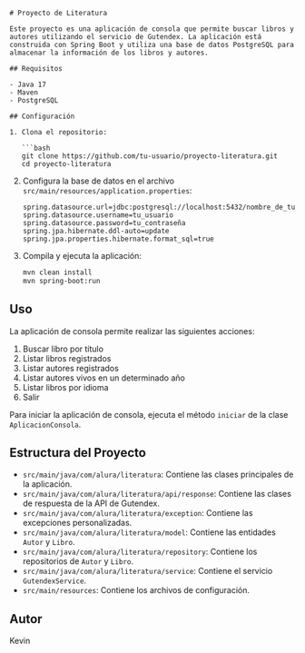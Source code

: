 ```
# Proyecto de Literatura

Este proyecto es una aplicación de consola que permite buscar libros y autores utilizando el servicio de Gutendex. La aplicación está construida con Spring Boot y utiliza una base de datos PostgreSQL para almacenar la información de los libros y autores.

## Requisitos

- Java 17
- Maven
- PostgreSQL

## Configuración

1. Clona el repositorio:

   ```bash
   git clone https://github.com/tu-usuario/proyecto-literatura.git
   cd proyecto-literatura
   ```

2. Configura la base de datos en el archivo `src/main/resources/application.properties`:

   ```properties
   spring.datasource.url=jdbc:postgresql://localhost:5432/nombre_de_tu_base_de_datos
   spring.datasource.username=tu_usuario
   spring.datasource.password=tu_contraseña
   spring.jpa.hibernate.ddl-auto=update
   spring.jpa.properties.hibernate.format_sql=true
   ```

3. Compila y ejecuta la aplicación:

   ```bash
   mvn clean install
   mvn spring-boot:run
   ```

## Uso

La aplicación de consola permite realizar las siguientes acciones:

1. Buscar libro por título
2. Listar libros registrados
3. Listar autores registrados
4. Listar autores vivos en un determinado año
5. Listar libros por idioma
6. Salir

Para iniciar la aplicación de consola, ejecuta el método `iniciar` de la clase `AplicacionConsola`.

## Estructura del Proyecto

- `src/main/java/com/alura/literatura`: Contiene las clases principales de la aplicación.
- `src/main/java/com/alura/literatura/api/response`: Contiene las clases de respuesta de la API de Gutendex.
- `src/main/java/com/alura/literatura/exception`: Contiene las excepciones personalizadas.
- `src/main/java/com/alura/literatura/model`: Contiene las entidades `Autor` y `Libro`.
- `src/main/java/com/alura/literatura/repository`: Contiene los repositorios de `Autor` y `Libro`.
- `src/main/java/com/alura/literatura/service`: Contiene el servicio `GutendexService`.
- `src/main/resources`: Contiene los archivos de configuración.

## Autor

Kevin
```
